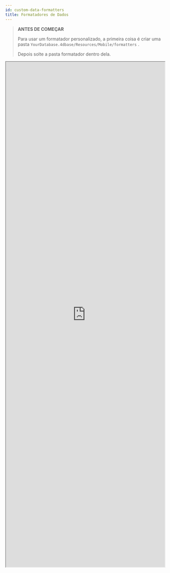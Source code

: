 ```yaml
---
id: custom-data-formatters
title: Formatadores de Dados
---
```


> **ANTES DE COMEÇAR**
> 
> Para usar um formatador personalizado, a primeira coisa é criar uma pasta `YourDatabase.4dbase/Resources/Mobile/formatters` .
> 
> Depois solte a pasta formatador dentro dela.


<div markdown="1">

<iframe src="https://4d-go-mobile.github.io/gallery/#/type/formatter/picker/0" scrolling="no" height="1600" width="100%"></iframe>
</div>